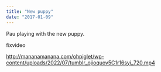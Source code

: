 ```yaml
---
title: "New puppy"
date: "2017-01-09"
---
```


Pau playing with the new puppy.

fixvideo

http://mananamanana.com/ohpiglet/wp-content/uploads/2022/07/tumblr_ojioquov5C1r16syi_720.mp4
